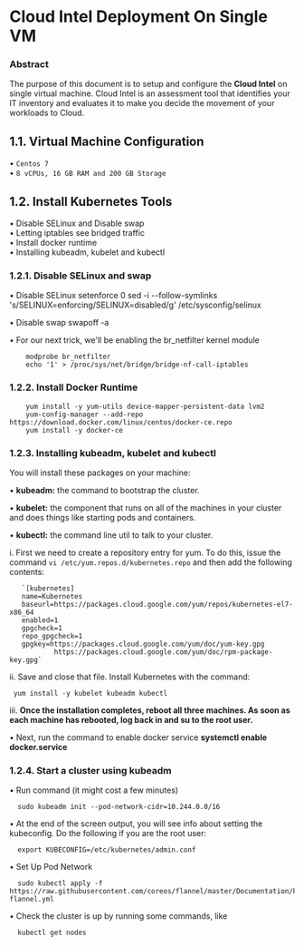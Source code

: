 # Cloud Intel Deployment On Single VM


### Abstract


The purpose of this document is to setup and configure the **Cloud Intel** on single virtual machine. Cloud Intel is an assessment tool that identifies your IT inventory and evaluates it to make you decide the movement of your workloads to Cloud. 

## 1.1. Virtual Machine Configuration


•      ` Centos 7 `                                                                                                                              
•      ` 8 vCPUs, 16 GB RAM and 200 GB Storage `                                                                

## 1.2. Install Kubernetes Tools 


•      Disable SELinux and Disable swap                                                                                          
•      Letting iptables see bridged traffic                                                                                       
•      Install docker runtime                                                                                                        
•      Installing kubeadm, kubelet and kubectl                                                                                   


### 1.2.1. Disable SELinux and swap

• Disable SELinux
       setenforce 0
       sed -i --follow-symlinks 's/SELINUX=enforcing/SELINUX=disabled/g' /etc/sysconfig/selinux
       
• Disable swap
       swapoff -a
      
      
• For our next trick, we'll be enabling the br_netfilter kernel module
        
        modprobe br_netfilter
        echo '1' > /proc/sys/net/bridge/bridge-nf-call-iptables
       

### 1.2.2. Install Docker Runtime

        yum install -y yum-utils device-mapper-persistent-data lvm2
        yum-config-manager --add-repo https://download.docker.com/linux/centos/docker-ce.repo
        yum install -y docker-ce
      
### 1.2.3. Installing kubeadm, kubelet and kubectl


You will install these packages on your machine:

• **kubeadm:** the command to bootstrap the cluster.

• **kubelet:** the component that runs on all of the machines in your cluster and does things like starting pods and containers.

• **kubectl:** the command line util to talk to your cluster.

i. First we need to create a repository entry for yum. To do this, issue the command `vi /etc/yum.repos.d/kubernetes.repo` and then add the following contents:
       
       `[kubernetes]
       name=Kubernetes
       baseurl=https://packages.cloud.google.com/yum/repos/kubernetes-el7-x86_64
       enabled=1
       gpgcheck=1
       repo_gpgcheck=1
       gpgkey=https://packages.cloud.google.com/yum/doc/yum-key.gpg
               https://packages.cloud.google.com/yum/doc/rpm-package-key.gpg`
               
               
ii. Save and close that file. Install Kubernetes with the command:

     yum install -y kubelet kubeadm kubectl
      
iii. **Once the installation completes, reboot all three machines. As soon as each machine has rebooted, log back in and su to the root user.**
     
• Next, run the command to enable docker service **systemctl enable docker.service**

### 1.2.4. Start a cluster using kubeadm


• Run command (it might cost a few minutes)

      sudo kubeadm init --pod-network-cidr=10.244.0.0/16
      
• At the end of the screen output, you will see info about setting the kubeconfig. Do the following if you are the root user:

      export KUBECONFIG=/etc/kubernetes/admin.conf
      
• Set Up Pod Network
   
      sudo kubectl apply -f https://raw.githubusercontent.com/coreos/flannel/master/Documentation/kube-flannel.yml

• Check the cluster is up by running some commands, like

      kubectl get nodes
      

 
 

